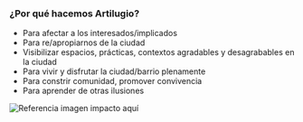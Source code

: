 ### ¿Por qué hacemos Artilugio?

* Para afectar a los interesados/implicados
* Para re/apropiarnos de la ciudad
* Visibilizar espacios, prácticas, contextos agradables y desagrabables en la ciudad
* Para vivir y disfrutar la ciudad/barrio plenamente 
* Para constrir comunidad, promover convivencia 
* Para aprender de otras ilusiones

![Referencia imagen impacto aquí](artilugios/prototyping/grafemas/20171205_3_Impacto.jpg)
